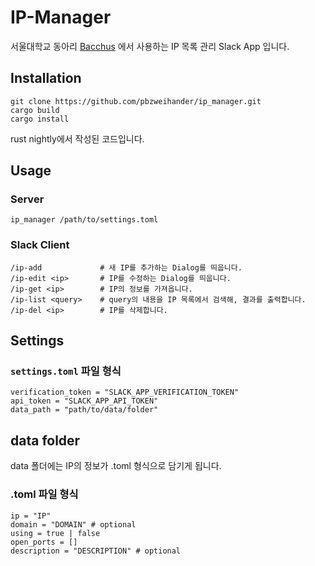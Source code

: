 # IP-Manager

서울대학교 동아리 [Bacchus](bacchus.snucse.org) 에서 사용하는 IP 목록 관리 Slack App 입니다.

## Installation

```
git clone https://github.com/pbzweihander/ip_manager.git
cargo build
cargo install
```

rust nightly에서 작성된 코드입니다.

## Usage

### Server

```
ip_manager /path/to/settings.toml
```

### Slack Client

```
/ip-add				# 새 IP를 추가하는 Dialog를 띄웁니다.
/ip-edit <ip>		# IP를 수정하는 Dialog를 띄웁니다.
/ip-get <ip>		# IP의 정보를 가져옵니다.
/ip-list <query>	# query의 내용을 IP 목록에서 검색해, 결과를 출력합니다.
/ip-del <ip>		# IP를 삭제합니다.
```

## Settings

### `settings.toml` 파일 형식

```
verification_token = "SLACK_APP_VERIFICATION_TOKEN"
api_token = "SLACK_APP_API_TOKEN"
data_path = "path/to/data/folder"
```

## data folder

data 폴더에는 IP의 정보가 <ip>.toml 형식으로 담기게 됩니다.

### <ip>.toml 파일 형식

```
ip = "IP"
domain = "DOMAIN" # optional
using = true | false
open_ports = []
description = "DESCRIPTION" # optional
```
